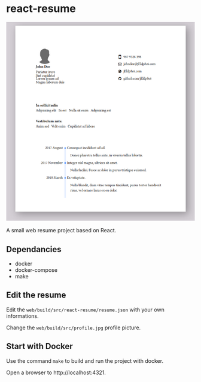 # react-resume

![Example](https://github.com/ferdodo/react-resume/raw/master/example.png "Example")

A small web resume project based on React.

## Dependancies

* docker
* docker-compose
* make

## Edit the resume

Edit the `web/build/src/react-resume/resume.json` with your own informations.

Change the `web/build/src/profile.jpg` profile picture.

## Start with Docker
	
Use the command `make` to build and run the project with docker.

Open a browser to http://localhost:4321.
